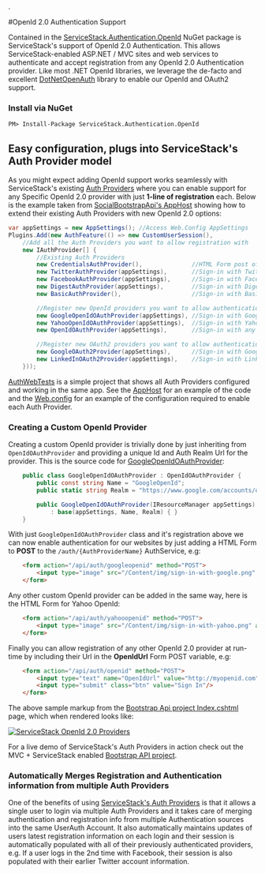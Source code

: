 .

#OpenId 2.0 Authentication Support

Contained in the [ServiceStack.Authentication.OpenId](http://nuget.org/packages/ServiceStack.Authentication.OpenId) NuGet package is ServiceStack's support of OpenId 2.0 Authentication. This allows ServiceStack-enabled ASP.NET / MVC sites and web services to authenticate and accept registration from any OpenId 2.0 Authentication provider. Like most .NET OpenId libraries, we leverage the de-facto and excellent [DotNetOpenAuth](http://www.dotnetopenauth.net/) library to enable our OpenId and OAuth2 support. 

### Install via NuGet

    PM> Install-Package ServiceStack.Authentication.OpenId

## Easy configuration, plugs into ServiceStack's Auth Provider model

As you might expect adding OpenId support works seamlessly with ServiceStack's existing [Auth Providers](https://github.com/ServiceStack/ServiceStack/wiki/Authentication-and-authorization) where you can enable support for any Specific OpenId 2.0 provider with just **1-line of registration** each. Below is the example taken from [SocialBootstrapApi's AppHost](https://github.com/ServiceStack/SocialBootstrapApi/blob/master/src/SocialBootstrapApi/AppHost.cs#L171) showing how to extend their existing Auth Providers with new OpenId 2.0 options:

```csharp
var appSettings = new AppSettings(); //Access Web.Config AppSettings
Plugins.Add(new AuthFeature(() => new CustomUserSession(), 
    //Add all the Auth Providers you want to allow registration with
    new IAuthProvider[] {
        //Existing Auth Providers
        new CredentialsAuthProvider(),              //HTML Form post of UserName/Password credentials
        new TwitterAuthProvider(appSettings),       //Sign-in with Twitter
        new FacebookAuthProvider(appSettings),      //Sign-in with Facebook
        new DigestAuthProvider(appSettings),        //Sign-in with Digest Auth
        new BasicAuthProvider(),                    //Sign-in with Basic Auth

        //Register new OpenId providers you want to allow authentication with
        new GoogleOpenIdOAuthProvider(appSettings), //Sign-in with Google OpenId
        new YahooOpenIdOAuthProvider(appSettings),  //Sign-in with Yahoo OpenId
        new OpenIdOAuthProvider(appSettings),       //Sign-in with any Custom OpenId Provider

        //Register new OAuth2 providers you want to allow authentication with
        new GoogleOAuth2Provider(appSettings),      //Sign-in with Google OAuth2        
        new LinkedInOAuth2Provider(appSettings),    //Sign-in with LinkedIn OAuth2        
    }));
```

[AuthWebTests](https://github.com/ServiceStack/ServiceStack/blob/master/tests/ServiceStack.AuthWeb.Tests/) is a simple project that shows all Auth Providers configured and working in the same app. See the [AppHost](https://github.com/ServiceStack/ServiceStack/blob/master/tests/ServiceStack.AuthWeb.Tests/AppHost.cs) for an example of the code and the [Web.config](https://github.com/ServiceStack/ServiceStack/blob/master/tests/ServiceStack.AuthWeb.Tests/Web.config) for an example of the configuration required to enable each Auth Provider.

### Creating a Custom OpenId Provider

Creating a custom OpenId provider is trivially done by just inheriting from `OpenIdOAuthProvider` and providing a unique Id and Auth Realm Url for the provider. This is the source code for [GoogleOpenIdOAuthProvider](https://github.com/ServiceStack/ServiceStack/blob/master/src/ServiceStack.Authentication.OpenId/GoogleOpenIdOAuthProvider.cs):

```csharp
    public class GoogleOpenIdOAuthProvider : OpenIdOAuthProvider {
        public const string Name = "GoogleOpenId";
        public static string Realm = "https://www.google.com/accounts/o8/id";

        public GoogleOpenIdOAuthProvider(IResourceManager appSettings)
            : base(appSettings, Name, Realm) { }
    }
```

With just `GoogleOpenIdOAuthProvider` class and it's registration above we can now enable authentication for our websites by just adding a HTML Form to **POST** to the `/auth/{AuthProviderName}` AuthService, e.g:

```html
    <form action="/api/auth/googleopenid" method="POST">
        <input type="image" src="/Content/img/sign-in-with-google.png" alt="Sign in with Google">
    </form>
```

Any other custom OpenId provider can be added in the same way, here is the HTML Form for Yahoo OpenId:

```html
    <form action="/api/auth/yahooopenid" method="POST">
        <input type="image" src="/Content/img/sign-in-with-yahoo.png" alt="Sign in with Yahoo!">
    </form>
```

Finally you can allow registration of any other OpenId 2.0 provider at run-time by including their Url in the **OpenIdUrl** Form POST variable, e.g:

```html
    <form action="/api/auth/openid" method="POST">
        <input type="text" name="OpenIdUrl" value="http://myopenid.com" />
        <input type="submit" class="btn" value="Sign In"/>
    </form>
```

The above sample markup from the [Bootstrap Api project Index.cshtml](https://github.com/ServiceStack/SocialBootstrapApi/blob/master/src/SocialBootstrapApi/Views/Shared/Index.cshtml#L366) page, which when rendered looks like:

[![ServiceStack OpenId 2.0 Providers](http://www.servicestack.net/files/openid-form.png)](http://bootstrapapi.apphb.com)

For a live demo of ServiceStack's Auth Providers in action check out the MVC + ServiceStack enabled [Bootstrap API project](http://bootstrapapi.apphb.com).

### Automatically Merges Registration and Authentication information from multiple Auth Providers

One of the benefits of using [ServiceStack's Auth Providers](https://github.com/ServiceStack/ServiceStack/wiki/Authentication-and-authorization) is that it allows a single user to login via multiple Auth Providers and it takes care of merging authentication and registration info from multiple Authentication sources into the same UserAuth Account. It also automatically maintains updates of users latest registration information on each login and their session is automatically populated with all of their previously authenticated providers, e.g. If a user logs in the 2nd time with Facebook, their session is also populated with their earlier Twitter account information.